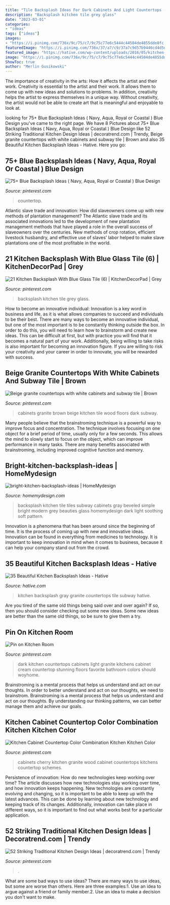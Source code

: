 ```yaml
---
title: "Tile Backsplash Ideas For Dark Cabinets And Light Countertops - Backsplash Kitchen Tile Grey Glass"
description: "Backsplash kitchen tile grey glass"
date: "2023-03-01"
categories:
- "ideas"
tags: ["ideas"]
images:
- "https://i.pinimg.com/736x/9c/75/c7/9c75c77e6c5444c44504de4855dde8fc.jpg"
featuredImage: "https://i.pinimg.com/736x/37/a7/c9/37a7c9d57b9446cd4d5db9ad964d6b83.jpg"
featured_image: "https://hative.com/wp-content/uploads/2016/05/kitchen-backsplash-ideas/34-kitchen-backsplash-ideas.jpg"
image: "https://i.pinimg.com/736x/9c/75/c7/9c75c77e6c5444c44504de4855dde8fc.jpg"
ShowToc: true
author: "Merlin Gusikowski"
---
```



The importance of creativity in the arts: How it affects the artist and their work.
Creativity is essential to the artist and their work. It allows them to come up with new ideas and solutions to problems. In addition, creativity helps the artist to express themselves in a unique way. Without creativity, the artist would not be able to create art that is meaningful and enjoyable to look at.

	

		
looking for 75+ Blue Backsplash Ideas ( Navy, Aqua, Royal or Coastal ) Blue Design you've came to the right page. We have 8 Pictures about 75+ Blue Backsplash Ideas ( Navy, Aqua, Royal or Coastal ) Blue Design like 52 Striking Traditional Kitchen Design Ideas | decoratrend.com | Trendy, Beige granite countertops with white cabinets and subway tile | Brown and also 35 Beautiful Kitchen Backsplash Ideas - Hative. Here you go:
		
    
## 75+ Blue Backsplash Ideas ( Navy, Aqua, Royal Or Coastal ) Blue Design

<img loading=lazy src="https://i.pinimg.com/736x/37/a7/c9/37a7c9d57b9446cd4d5db9ad964d6b83.jpg" onerror="this.onerror=null;this.src='https://tse1.mm.bing.net/th?id=OIP.6WG2r6goVxo6ACCU-4LHcQHaJ3&amp;pid=15.1';" alt="75+ Blue Backsplash Ideas ( Navy, Aqua, Royal or Coastal ) Blue Design">

_Source: pinterest.com_

>countertop. 

	

Atlantic slave trade and innovation: How did slaveowners come up with new methods of plantation management?
The Atlantic slave trade and its associated innovations led to the development of new plantation management methods that have played a role in the overall success of slaveowners over the centuries. New methods of crop rotation, efficient livestock husbandry, and effective use of slaves’ labor helped to make slave plantations one of the most profitable in the world.

    
## 21 Kitchen Backsplash With Blue Glass Tile (6) | KitchenDecorPad | Grey

<img loading=lazy src="https://i.pinimg.com/736x/d6/8e/4e/d68e4e4d8182f9513ac1fd6cd995a97d.jpg" onerror="this.onerror=null;this.src='https://tse4.mm.bing.net/th?id=OIP.knJ5KYdtcY4orY47HQCx1AHaJ3&amp;pid=15.1';" alt="21 Kitchen Backsplash With Blue Glass Tile (6) | KitchenDecorPad | Grey">

_Source: pinterest.com_

>backsplash kitchen tile grey glass. 

	

How to become an innovative individual:
Innovation is a key word in business and life, as it is what allows companies to succeed and individuals to be their best. There are many ways to become an innovative individual, but one of the most important is to be constantly thinking outside the box. In order to do this, you will need to learn how to brainstorm and create new ideas. This can be difficult at first, but with practice you will find that it becomes a natural part of your work. Additionally, being willing to take risks is also important for becoming an innovation figure. If you are willing to risk your creativity and your career in order to innovate, you will be rewarded with success.

    
## Beige Granite Countertops With White Cabinets And Subway Tile | Brown

<img loading=lazy src="https://i.pinimg.com/736x/8e/d0/17/8ed01757939d79dd3fc6319717ef90db--antique-white-cabinets-dark-wood-floors.jpg" onerror="this.onerror=null;this.src='https://tse4.mm.bing.net/th?id=OIP.WbJOnbmLyPSrnVREGhVeFQHaMV&amp;pid=15.1';" alt="Beige granite countertops with white cabinets and subway tile | Brown">

_Source: pinterest.com_

>cabinets granite brown beige kitchen tile wood floors dark subway. 

	

Many people believe that the brainstroming technique is a powerful way to improve focus and concentration. The technique involves focusing on one object for a brief period of time, usually only for a few seconds. This allows the mind to slowly start to focus on the object, which can improve performance in many tasks. There are many benefits associated with brainstroming, including improved cognitive function and memory.

    
## Bright-kitchen-backsplash-ideas | HomeMydesign

<img loading=lazy src="https://homemydesign.com/wp-content/uploads/2015/07/bright-kitchen-backsplash-ideas.jpg" onerror="this.onerror=null;this.src='https://tse1.mm.bing.net/th?id=OIP.One0y8YBqbnc4G_2NtVv1QHaJ6&amp;pid=15.1';" alt="bright-kitchen-backsplash-ideas | HomeMydesign">

_Source: homemydesign.com_

>backsplash kitchen tile tiles subway cabinets gray beveled simple bright modern grey beauties glass homemydesign dark light soothing soft pattern. 

	

Innovation is a phenomena that has been around since the beginning of time. It is the process of coming up with new and innovative ideas. Innovation can be found in everything from medicines to technology. It is important to keep innovation in mind when it comes to business, because it can help your company stand out from the crowd.

    
## 35 Beautiful Kitchen Backsplash Ideas - Hative

<img loading=lazy src="https://hative.com/wp-content/uploads/2016/05/kitchen-backsplash-ideas/34-kitchen-backsplash-ideas.jpg" onerror="this.onerror=null;this.src='https://tse2.mm.bing.net/th?id=OIP.cc_5TqUNTNBRhz8wNu9v9AHaLG&amp;pid=15.1';" alt="35 Beautiful Kitchen Backsplash Ideas - Hative">

_Source: hative.com_

>kitchen backsplash gray granite countertops tile subway hative. 

	

Are you tired of the same old things being said over and over again? If so, then you should consider checking out some new ideas. Some new ideas are better than the same old things, so be sure to give them a try.

    
## Pin On Kitchen Room

<img loading=lazy src="https://i.pinimg.com/736x/9f/20/a9/9f20a9a82e14706999adaaacc2775d13.jpg" onerror="this.onerror=null;this.src='https://tse4.mm.bing.net/th?id=OIP.aG04DhnQvH0o7wD3ALAkVAHaLI&amp;pid=15.1';" alt="Pin on Kitchen Room">

_Source: pinterest.com_

>dark kitchen countertops cabinets light granite kitchens cabinet cream countertop stunning floors favorite bathroom colors should woyhome. 

	

Brainstroming is a mental process that helps us understand and act on our thoughts.
In order to better understand and act on our thoughts, we need to brainstrom. Brainstroming is a mental process that helps us understand and act on our thoughts. By understanding our thinking patterns, we can better manage them and achieve our goals.

    
## Kitchen Cabinet Countertop Color Combination Kitchen Kitchen Color

<img loading=lazy src="https://i.pinimg.com/736x/ac/eb/2c/aceb2cf4b332f2057a698fe99edfe412.jpg" onerror="this.onerror=null;this.src='https://tse3.mm.bing.net/th?id=OIP.p9ZbaaOnpXnt2fw4sUC9CQHaLK&amp;pid=15.1';" alt="Kitchen Cabinet Countertop Color Combination Kitchen Kitchen Color">

_Source: pinterest.com_

>cabinets cherry kitchen granite wood cabinet countertops kitchens countertop schemes. 

	

Persistence of innovation: How do new technologies keep working over time?
The article discusses how new technologies stay working over time, and how innovation keeps happening. New technologies are constantly evolving and changing, so it is important to be able to keep up with the latest advances. This can be done by learning about new technology and keeping track of its changes. Additionally, innovation can take place in different ways, so it is important to find out what works best for a particular application.

    
## 52 Striking Traditional Kitchen Design Ideas | Decoratrend.com | Trendy

<img loading=lazy src="https://i.pinimg.com/736x/9c/75/c7/9c75c77e6c5444c44504de4855dde8fc.jpg" onerror="this.onerror=null;this.src='https://tse1.mm.bing.net/th?id=OIP.q3JPcSrQawa3SKVMngSJngHaK6&amp;pid=15.1';" alt="52 Striking Traditional Kitchen Design Ideas | decoratrend.com | Trendy">

_Source: pinterest.com_

>. 

	

What are some bad ways to use ideas?
There are many ways to use ideas, but some are worse than others. Here are three examples:1. Use an idea to argue against a friend or family member.2. Use an idea to make a decision you don't want to make.
